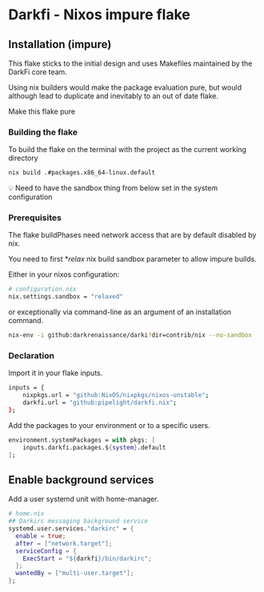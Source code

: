 # Darkfi - Nixos impure flake

## Installation (impure)

This flake sticks to the initial design and uses Makefiles maintained by the
DarkFi core team.

Using nix builders would make the package evaluation pure, but would although
lead to duplicate and inevitably to an out of date flake.

Make this flake pure


### Building the flake
To build the flake on the terminal with the project as the current working directory

```sh
nix build .#packages.x86_64-linux.default
```

💡 Need to have the sandbox thing from below set in the system configuration

### Prerequisites

The flake buildPhases need network access that are by default disabled by nix.

You need to first *_relax_ nix build sandbox parameter to allow impure builds.

Either in your nixos configuration:

```nix
# configuration.nix
nix.settings.sandbox = "relaxed"
```

or exceptionally via command-line as an argument of an installation command.

```sh
nix-env -i github:darkrenaissance/darki?dir=contrib/nix --no-sandbox
```

### Declaration

Import it in your flake inputs.

```sh
inputs = {
    nixpkgs.url = "github:NixOS/nixpkgs/nixos-unstable";
    darkfi.url = "github:pipelight/darkfi.nix";
};
```

Add the packages to your environment or to a specific users.

```nix
environment.systemPackages = with pkgs; [
    inputs.darkfi.packages.${system}.default
];
```

## Enable background services

Add a user systemd unit with home-manager.

```nix
# home.nix
## Darkirc messaging background service
systemd.user.services."darkirc" = {
  enable = true;
  after = ["network.target"];
  serviceConfig = {
    ExecStart = "${darkfi}/bin/darkirc";
  };
  wantedBy = ["multi-user.target"];
};
```
